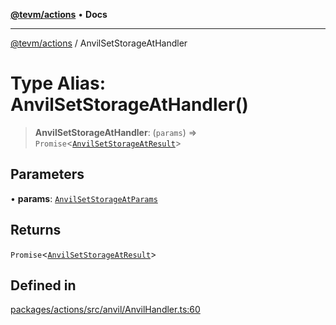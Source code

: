 [**@tevm/actions**](../README.md) • **Docs**

***

[@tevm/actions](../globals.md) / AnvilSetStorageAtHandler

# Type Alias: AnvilSetStorageAtHandler()

> **AnvilSetStorageAtHandler**: (`params`) => `Promise`\<[`AnvilSetStorageAtResult`](AnvilSetStorageAtResult.md)\>

## Parameters

• **params**: [`AnvilSetStorageAtParams`](AnvilSetStorageAtParams.md)

## Returns

`Promise`\<[`AnvilSetStorageAtResult`](AnvilSetStorageAtResult.md)\>

## Defined in

[packages/actions/src/anvil/AnvilHandler.ts:60](https://github.com/evmts/tevm-monorepo/blob/main/packages/actions/src/anvil/AnvilHandler.ts#L60)
